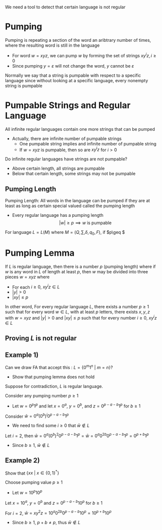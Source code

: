 We need a tool to detect that certain language is not regular

# Pumping
Pumping is repeating a section of the word an aribtrary number of times, where the resulting word is still in the language
- For word $w=xyz$, we can pump $w$ by forming the set of strings $xy^{i}z, i\geq 0$
- Since pumping $y=\varepsilon$ will not change the word, $y$ cannot be $\varepsilon$

Normally we say that a string is pumpable with respect to a specific language since without looking at a specific language, every nonempty string is pumpable

# Pumpable Strings and Regular Language
All infinite regular languages contain one more strings that can be pumped
- Actually, there are infinite number of pumpable strings
	- One pumpable string implies and infinite number of pumpable string
	- If $w=xyz$ is pumpable, then so are $xy^{i}z$ for $i>0$

Do infinite regular languages have strings are not pumpable?
- Above certain length, all strings are pumpable
- Below that certain length, some strings may not be pumpable

## Pumping Length
Pumping Length: All words in the language can be pumped if they are at least as long as certain special valued called the pumping length
- Every regular language has a pumping length
$$|w|\geq p\implies w\text{ is pumpable}$$

For language $L=L(M)$ where $M=\left( Q,\sum, \delta, q_{0}, F \right)$, if $p\geq $

# Pumping Lemma
If $L$ is regular language, then there is a number $p$ (pumping length) where if $w$ is any word in $L$ of length at least $p$, then $w$ may be divided into three pieces $w=xyz$ where
- For each $i\geq0\text{, }xy^{i}z\in L$
- $|y|>0$
- $|xy|\leq p$

In other word,
For every regular language $L$, there exists a number $p\geq 1$ such that 
for every word $w\in L$, with at least $p$ letters, there exists $x,y,z$ with $w=xyz$ and $|y|>0$ and $|xy|\leq p$ such that for every number $i\geq0$, $xy^{i}z\in L$

## Proving $L$ is not regular


## Example 1)
Can we draw FA that accept this : $L=\{ 0^{m}1^{n}\text{ | }m=n \}$?
- Show that pumping lemma does not hold

Suppose for contradiction, $L$ is regular language. 

Consider any pumping number $p\geq 1$
- Let $w=0^{p}1^{p}$ and let $x=0^{a}$, $y=0^{b}$, and $z=0^{p-a-b}1^{p}$ for $b\geq 1$

Consider $\bar{w}=0^{a}(0^{b})^{i}0^{p-a-b}1^{p}$
- We need to find some $i\geq 0$ that $\bar{w}\not\in L$

Let $i=2$, then $\bar{w}=0^{a}(0^{b})^{2}0^{p-a-b}1^{p}=\bar{w}=0^{a}0^{2b}0^{p-a-b}1^{p}=0^{p+b}1^{p}$
- Since $b\geq 1$, $\bar{w}\not\in L$

## Example 2)
Show that $\{ xx\text{ | }x\in \{ 0,1 \}^{*} \}$

Choose pumping value $p\geq 1$
- Let $w=10^{p}10^{p}$

Let $x=10^{a}$, $y=0^{b}$ and $z=0^{p-a-b}10^{p}$ for $b\geq 1$

For $i=2$, $\bar{w}=xy^{2}z=10^{a}0^{2b}0^{p-a-b}10^{p}=10^{p+b}10^{p}$
- Since $b\geq 1$, $p+b\neq p$, thus $\bar{w}\not\in L$

